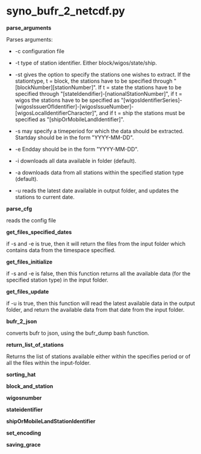 # syno_bufr_2_netcdf.py

**parse_arguments**

Parses arguments:

* -c configuration file

* -t type of station identifier. Either block/wigos/state/ship.

* -st gives the option to specify the stations one wishes to extract. If the stationtype, t = block, the stations have to be specified through "[blockNumber][stationNumber]". If t = state the stations have to be specified through "[stateIdendifier]-[nationalStationNumber]", if t =  wigos the stations have to be specified as "[wigosIdentifierSeries]-[wigosIssuerOfIdentifier]-[wigosIssueNumber]-[wigosLocalIdentifierCharacter]", and if t = ship the stations must be specified as "[shipOrMobileLandIdentifier]".

* -s may specify a timeperiod for which the data should be extracted. Startday should be in the form "YYYY-MM-DD".

* -e Endday should be in the form "YYYY-MM-DD".

* -i downloads all data available in folder (default).

* -a downloads data from all stations within the specified station type (default).

* -u reads the latest date available in output folder, and updates the stations to current date.

**parse_cfg**

reads the config file

**get_files_specified_dates**

if -s and -e is true, then it will return the files from the input folder which contains data from the timespace specified.

**get_files_initialize**

if -s and -e is false, then this function returns all the available data (for the specified station type) in the input folder.

**get_files_update**

if -u is true, then this function will read the latest available data in the output folder, and return the available data from that date from the input folder.

**bufr_2_json**

converts bufr to json, using the bufr_dump bash function.

**return_list_of_stations**

Returns the list of stations available either within the specifies period or of all the files within the input-folder.

**sorting_hat**


**block_and_station**

**wigosnumber**

**stateidentifier**

**shipOrMobileLandStationIdentifier**

**set_encoding**

**saving_grace**

